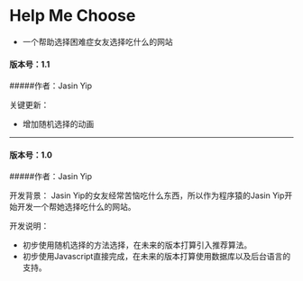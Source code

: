 Help Me Choose
============

- 一个帮助选择困难症女友选择吃什么的网站


#### 版本号：1.1
#####作者：Jasin Yip

关键更新：
- 增加随机选择的动画

------------
#### 版本号：1.0
#####作者：Jasin Yip

开发背景：
Jasin Yip的女友经常苦恼吃什么东西，所以作为程序猿的Jasin Yip开始开发一个帮她选择吃什么的网站。

开发说明：
- 初步使用随机选择的方法选择，在未来的版本打算引入推荐算法。
- 初步使用Javascript直接完成，在未来的版本打算使用数据库以及后台语言的支持。
